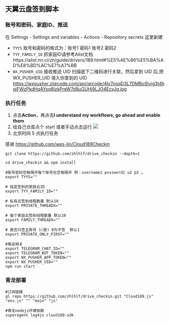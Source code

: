 ## 天翼云盘签到脚本

### 账号和密码、家庭ID、推送

在 Settings - Settings and variables - Actions - Repository secrets 这里新建

- `TYYS`  账号和密码的格式为：账号1 密码1 账号2 密码2
- `TYY_FAMILY_ID`  抓家庭ID请参考Ailst文档https://alist.nn.ci/zh/guide/drivers/189.html#%E5%AE%B6%E5%BA%AD%E8%BD%AC%E7%A7%BB
- `WX_PUSHER_UID`  接收推送 UID
  扫描底下二维码进行关联，然后拿到 UID 后,把 WX_PUSHER_UID 填入你拿到的 UID
  https://wxpusher.zjiecode.com/api/qrcode/4Ix7noqD3L7DMBoSlvig3t4hqjFWzPkdHqAYsg8IzkPreW7d8uGUHi9LJO4EcyJg.jpg

### 执行任务

1. 点击**Action**，再点击**I understand my workflows, go ahead and enable them**
2. 给自己仓库点个 start 或者手动点击运行
   ![](http://tu.yaohuo.me/imgs/2020/06/34ca160c972b9927.png)
3. 北京时间 5 点执行任务

感谢 https://github.com/wes-lin/Cloud189Checkin

```linux
git clone https://github.com/zhlhlf/drive_checkin --depth=1

cd drive_checkin && npm install

#账号密码空格隔开每个账号也空格隔开 例：username1 psssword1 u2 p2 …
export TYYS=""

# 指定签到的家庭云ID
export TYY_FAMILY_ID=""

# 私有云签到线程数量 默认10
export PRIVATE_THREADX=""

# 每个家庭云签到线程数量 默认10
export FAMILY_THREADX=""

# 是否只签主账号 1(是) 0为不签  默认1
export PRIVATE_ONLY_FIRST=""

#推送相关
export TELEGRAM_CHAT_ID=""
export TELEGRAM_BOT_TOKEN=""
export WX_PUSHER_APP_TOKEN=""
export WX_PUSHER_UID=""
npm run start
```

### 青龙部署

```
#订阅链接
ql repo https://github.com/zhlhlf/drive_checkin.git "Cloud189.js" "env.js" "" "main" "js"

#青龙nodejs环境依赖
superagent log4js cloud189-sdk
```
